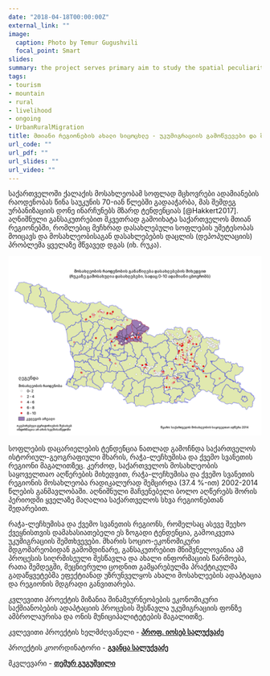 ```yaml
---
date: "2018-04-18T00:00:00Z"
external_link: ""
image:
  caption: Photo by Temur Gugushvili
  focal_point: Smart
slides: 
summary: the project serves primary aim to study the spatial peculiarities and obstacles of integration process of local community-driven economic activities with local tourism supply chain.
tags:
- tourism
- mountain
- rural
- livelihood
- ongoing 
- UrbanRuralMigration
title: მთიანი რეგიონების ახალი სიცოცხლე - უკუმიგრაციის გამოწვევები და შესაძლებლობები ამბროლაურისა და ონის მუნიციპალიტეტების მაგალითზე
url_code: ""
url_pdf: ""
url_slides: ""
url_video: ""
---
```


საქართველოში ქალაქის მოსახლეობამ სოფლად მცხოვრები ადამიანების რაოდენობას წინა საუკუნის 70-იან წლებში გადააჭარბა, მას შემდეგ ურბანიზაციის დონე ინარჩუნებს მზარდ ტენდენციას [@Hakkert2017]. აღნიშნული განსაკუთრებით მკვეთრად გამოიხატა საქართველოს მთიან რეგიონებში, რომლებიც მეჩხრად დასახლებული სოფლების უმეტესობას მოიცავს და მოსახლეობისაგან დასახლებების დაცლის (დეპოპულაციის) პრობლემა ყველაზე მწვავედ დგას (იხ. რუკა). 

![population_1](population_1.png)

სოფლების დაცარიელების ტენდენცია ნათლად გამოჩნდა საქართველოს ისტორიულ-გეოგრაფიული მხარის, რაჭა-ლეჩხუმისა და ქვემო სვანეთის რეგიონი მაგალითზეც. კერძოდ, საქართველოს მოსახლეობის საყოველთაო აღწერების მიხედვით, რაჭა-ლეჩხუმისა და ქვემო სვანეთის რეგიონის მოსახლეობა რადიკალურად შემცირდა (37.4 %-ით) 2002-2014 წლების განმავლობაში. აღნიშნული მაჩვენებელი ბოლო აღწერებს შორის პერიოდში ყველაზე მაღალია საქართველოს  სხვა რეგიონებთან შედარებით.

რაჭა-ლეჩხუმისა და ქვემო სვანეთის რეგიონს, რომელსაც ასევე შეეხო ქვეყნისთვის დამახასიათებელი ეს ზოგადი ტენდენცია, გამოიკვეთა უკუმიგრაციის შემთხვევები. მხარის სოციო-ეკონომიკური მდგომარეობიდან გამომდინარე, განსაკუთრებით მნიშვნელოვანია ამ პროცესის სიღრმისეული შესწავლა და ახალი ინფორმაციის წარმოება, რათა შემდეგში, მეცნიერული ცოდნით  გამყარებულმა პრაქტიკულმა გადაწყვეტებმა ეფექტიანად უზრუნველყოს ახალი მოსახლეების ადაპტაცია და რეგიონის მდგრადი განვითარება. 

კვლევითი პროექტის მიზანია შინამეურნეობების ეკონომიკური საქმიანობების ადაპტაციის პროცესის შესწავლა უკუმიგრაციის ფონზე ამბროლაურისა და ონის მუნიციპალიტეტების მაგალითზე. 

კვლევითი პროექტის ხელმძღვანელი - [**პროფ. იოსებ სალუქვაძე**](https://scholar.google.com/citations?user=knUVF8sAAAAJ&hl=en) <br>

პროექტის კოორდინატორი - [**გვანცა სალუქვაძე**](https://scholar.google.com/citations?user=KP-aQeYAAAAJ&hl=en)

მკვლევარი - [**თემურ გუგუშვილი**](https://scholar.google.com/citations?user=XIuUIMwAAAAJ&hl=en)<br>


